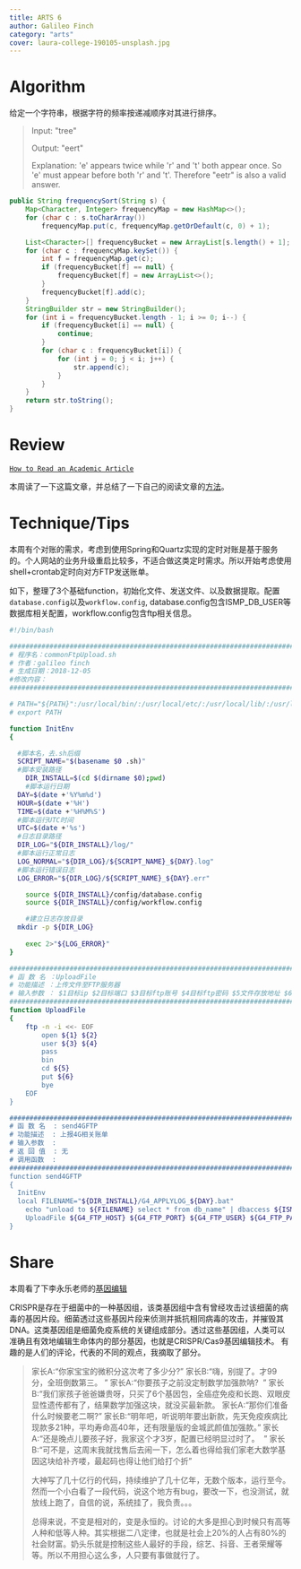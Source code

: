```yaml
---
title: ARTS 6
author: Galileo Finch
category: "arts"
cover: laura-college-190105-unsplash.jpg
---
```


# Algorithm

给定一个字符串，根据字符的频率按递减顺序对其进行排序。

>Input:
>"tree"
>
>Output:
>"eert"
>
>Explanation:
>'e' appears twice while 'r' and 't' both appear once.
>So 'e' must appear before both 'r' and 't'. Therefore "eetr" is also a valid answer.

```java
public String frequencySort(String s) {
    Map<Character, Integer> frequencyMap = new HashMap<>();
    for (char c : s.toCharArray())
        frequencyMap.put(c, frequencyMap.getOrDefault(c, 0) + 1);

    List<Character>[] frequencyBucket = new ArrayList[s.length() + 1];
    for (char c : frequencyMap.keySet()) {
        int f = frequencyMap.get(c);
        if (frequencyBucket[f] == null) {
            frequencyBucket[f] = new ArrayList<>();
        }
        frequencyBucket[f].add(c);
    }
    StringBuilder str = new StringBuilder();
    for (int i = frequencyBucket.length - 1; i >= 0; i--) {
        if (frequencyBucket[i] == null) {
            continue;
        }
        for (char c : frequencyBucket[i]) {
            for (int j = 0; j < i; j++) {
                str.append(c);
            }
        }
    }
    return str.toString();
}
```

# Review

[`How to Read an Academic Article`](https://organizationsandmarkets.com/2010/08/31/how-to-read-an-academic-article/)

本周读了一下这篇文章，并总结了一下自己的阅读文章的[方法](https://galileofinch.com/some-about-learn-method/)。

# Technique/Tips

本周有个对账的需求，考虑到使用Spring和Quartz实现的定时对账是基于服务的。个人网站的业务升级重启比较多，不适合做这类定时需求。所以开始考虑使用shell+crontab定时向对方FTP发送账单。

如下，整理了3个基础function，初始化文件、发送文件、以及数据提取。配置`database.config`以及`workflow.config`,
database.config包含ISMP_DB_USER等数据库相关配置，workflow.config包含ftp相关信息。

```bash
#!/bin/bash

########################################################################
# 程序名：commonFtpUpload.sh
# 作者：galileo finch
# 生成日期：2018-12-05
#修改内容：
########################################################################

# PATH="${PATH}":/usr/local/bin/:/usr/local/etc/:/usr/local/lib/:/usr/local/lftp
# export PATH

function InitEnv 
{

  #脚本名，去.sh后缀
  SCRIPT_NAME="$(basename $0 .sh)"
  #脚本安装路径
	DIR_INSTALL=$(cd $(dirname $0);pwd)
	#脚本运行日期
  DAY=$(date +'%Y%m%d')
  HOUR=$(date +'%H')
  TIME=$(date +'%H%M%S')
  #脚本运行UTC时间
  UTC=$(date +'%s')
  #日志目录路径
  DIR_LOG="${DIR_INSTALL}/log/"
  #脚本运行正常日志
  LOG_NORMAL="${DIR_LOG}/${SCRIPT_NAME}_${DAY}.log"
  #脚本运行错误日志
  LOG_ERROR="${DIR_LOG}/${SCRIPT_NAME}_${DAY}.err"

	source ${DIR_INSTALL}/config/database.config
	source ${DIR_INSTALL}/config/workflow.config

	#建立日志存放目录
  mkdir -p ${DIR_LOG}
	
	exec 2>"${LOG_ERROR}"
}

########################################################################
# 函 数 名 ：UploadFile
# 功能描述 ：上传文件至FTP服务器
# 输入参数 ： $1目标ip $2目标端口 $3目标ftp账号 $4目标ftp密码 $5文件存放地址 $6 文件
########################################################################
function UploadFile
{
	ftp -n -i <<- EOF  
		open ${1} ${2}
		user ${3} ${4}
		pass
		bin
		cd ${5}
		put ${6}
		bye   
	EOF
}

#######################################################################
# 函 数 名  : send4GFTP
# 功能描述  : 上报4G相关账单
# 输入参数  : 
# 返 回 值  : 无
# 调用函数  :
########################################################################
function send4GFTP
{
  InitEnv
  local FILENAME="${DIR_INSTALL}/G4_APPLYLOG_${DAY}.bat"
 	echo "unload to ${FILENAME} select * from db_name" | dbaccess ${ISMP_DB_USER}
	UploadFile ${G4_FTP_HOST} ${G4_FTP_PORT} ${G4_FTP_USER} ${G4_FTP_PASSWORD} ${G4_REMOTE_PATH} ${FILENAME}
}
```

# Share

本周看了下李永乐老师的[基因编辑](https://www.youtube.com/watch?v=o1MdiW5UZh0&t=1s)

CRISPR是存在于细菌中的一种基因组，该类基因组中含有曾经攻击过该细菌的病毒的基因片段。细菌透过这些基因片段来侦测并抵抗相同病毒的攻击，并摧毁其DNA。这类基因组是细菌免疫系统的关键组成部分。透过这些基因组，人类可以准确且有效地编辑生命体内的部分基因，也就是CRISPR/Cas9基因编辑技术。
有趣的是人们的评论，代表的不同的观点，我摘取了部分。

>家长A:“你家宝宝的微积分这次考了多少分?” 
>家长B:“嗨，别提了。才99分，全班倒数第三。 ”
>家长A:“你要孩子之前没定制数学加强款呐?  ”
>家长B:“我们家孩子爸爸嫌贵呀，只买了6个基因包，全癌症免疫和长跑、双眼皮显性遗传都有了，结果数学加强这块，就没买最新款。
>家长A:“那你们准备什么时候要老二啊?”
>家长B:“明年吧，听说明年要出新款，先天免疫疾病比现款多21种，平均寿命高40年，还有限量版的金城武颜值加强款。”
>家长A:“还是晚点儿要孩子好，我家这个才3岁，配置已经明显过时了。  ”
>家长B:“可不是，这周末我就找售后去闹一下，怎么着也得给我们家老大数学基因这块给补齐喽，最起码也得让他们给打个折”
>
>大神写了几十亿行的代码，持续维护了几十亿年，无数个版本，运行至今。然而一个小白看了一段代码，说这个地方有bug，要改一下，也没测试，就放线上跑了，自信的说，系统挂了，我负责。。。
>
>总得来说，不变是相对的，变是永恒的。讨论的大多是担心到时候只有高等人种和低等人种。其实根据二八定律，也就是社会上20%的人占有80%的社会财富。奶头乐就是控制这些人最好的手段，综艺、抖音、王者荣耀等等。所以不用担心这么多，人只要有事做就行了。